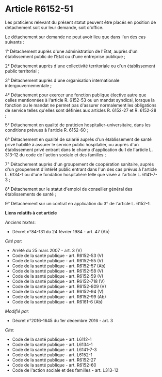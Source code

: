 # Article R6152-51

Les praticiens relevant du présent statut peuvent être placés en position de détachement soit sur leur demande, soit
d'office. 

Le détachement sur demande ne peut avoir lieu que dans l'un des cas suivants : 

1° Détachement auprès d'une administration de l'Etat, auprès d'un établissement public de l'Etat ou d'une entreprise
publique ; 

2° Détachement auprès d'une collectivité territoriale ou d'un établissement public territorial ; 

3° Détachement auprès d'une organisation internationale intergouvernementale ; 

4° Détachement pour exercer une fonction publique élective autre que celles mentionnées à l'article R. 6152-53 ou un mandat
syndical, lorsque la fonction ou le mandat ne permet pas d'assurer normalement les obligations de service telles qu'elles
sont définies aux articles R. 6152-27 et R. 6152-28 ; 

5° Détachement en qualité de praticien hospitalier-universitaire, dans les conditions prévues à l'article R. 6152-60 ; 

6° Détachement en qualité de salarié auprès d'un établissement de santé privé habilité à assurer le service public
hospitalier, ou auprès d'un établissement privé entrant dans le champ d'application du I de l'article L. 313-12 du code de
l'action sociale et des familles ; 

7° Détachement auprès d'un groupement de coopération sanitaire, auprès d'un groupement d'intérêt public entrant dans l'un des
cas prévus à l'article L. 6134-1 ou d'une fondation hospitalière telle que visée à l'article L. 6141-7-3 ; 

8° Détachement sur le statut d'emploi de conseiller général des établissements de santé ; 

9° Détachement sur un contrat en application du 3° de l'article L. 6152-1.

**Liens relatifs à cet article**

_Anciens textes_:

  - Décret n°84-131 du 24 février 1984 - art. 47 (Ab)

_Cité par_:

  - Arrêté du 25 mars 2007 - art. 3 (V)
  - Code de la santé publique - art. R6152-53 (V)
  - Code de la santé publique - art. R6152-55 (V)
  - Code de la santé publique - art. R6152-57 (Ab)
  - Code de la santé publique - art. R6152-58 (V)
  - Code de la santé publique - art. R6152-59 (V)
  - Code de la santé publique - art. R6152-718 (V)
  - Code de la santé publique - art. R6152-809 (V)
  - Code de la santé publique - art. R6152-94 (V)
  - Code de la santé publique - art. R6152-99 (Ab)
  - Code de la santé publique - art. R6161-6 (Ab)

_Modifié par_:

  - Décret n°2016-1645 du 1er décembre 2016 - art. 3

_Cite_:

  - Code de la santé publique - art. L6112-1
  - Code de la santé publique - art. L6134-1
  - Code de la santé publique - art. L6141-7-3
  - Code de la santé publique - art. L6152-1
  - Code de la santé publique - art. R6152-27
  - Code de la santé publique - art. R6152-60
  - Code de l'action sociale et des familles - art. L313-12
